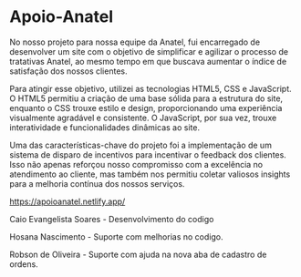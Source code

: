 # Apoio-Anatel
No nosso projeto para nossa equipe da Anatel, fui encarregado de desenvolver um site com o objetivo de simplificar e agilizar o processo de tratativas Anatel, ao mesmo tempo em que buscava aumentar o índice de satisfação dos nossos clientes.

Para atingir esse objetivo, utilizei as tecnologias HTML5, CSS e JavaScript. O HTML5 permitiu a criação de uma base sólida para a estrutura do site, enquanto o CSS trouxe estilo e design, proporcionando uma experiência visualmente agradável e consistente. O JavaScript, por sua vez, trouxe interatividade e funcionalidades dinâmicas ao site.

Uma das características-chave do projeto foi a implementação de um sistema de disparo de incentivos para incentivar o feedback dos clientes. Isso não apenas reforçou nosso compromisso com a excelência no atendimento ao cliente, mas também nos permitiu coletar valiosos insights para a melhoria contínua dos nossos serviços.


https://apoioanatel.netlify.app/

Caio Evangelista Soares - Desenvolvimento do codigo


Hosana Nascimento - Suporte com melhorias no codigo.


Robson de Oliveira - Suporte com ajuda na nova aba de cadastro de ordens.

